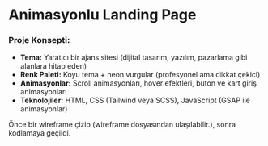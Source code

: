<h1>Animasyonlu Landing Page</h1>

<h3>Proje Konsepti:</h3>

<ul>
  <li><b>Tema:</b> Yaratıcı bir ajans sitesi (dijital tasarım, yazılım, pazarlama gibi alanlara hitap eden)</li>
  <li><b>Renk Paleti:</b> Koyu tema + neon vurgular (profesyonel ama dikkat çekici)</li>
  <li><b>Animasyonlar:</b> Scroll animasyonları, hover efektleri, buton ve kart giriş animasyonları</li>
  <li><b>Teknolojiler:</b> HTML, CSS (Tailwind veya SCSS), JavaScript (GSAP ile animasyonlar)</li>
</ul>

<p>Önce bir wireframe çizip (wireframe dosyasından ulaşılabilir.), sonra kodlamaya geçildi.</p>

